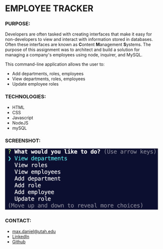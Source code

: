 # EMPLOYEE TRACKER

### PURPOSE:
Developers are often tasked with creating interfaces that make it easy for non-developers to view and interact with information stored in databases. Often these interfaces are known as **C**ontent **M**anagement **S**ystems. The purpose of this assignment was to architect and build a solution for managing a company's employees using node, inquirer, and MySQL. 

This command-line application allows the user to:
  * Add departments, roles, employees
  * View departments, roles, employees
  * Update employee roles

### TECHNOLOGIES:
* HTML
* CSS
* Javascript
* NodeJS
* mySQL

### SCREENSHOT:
![project screenshot](develop/images/screenshot.png)

### CONTACT:
* max.daniel@utah.edu
* [LinkedIn](https://www.linkedin.com/in/maximilian-daniel1/ "Link to LinkedIn page")
* [Github](https://github.com/maxonemillion "Link to Github page")

